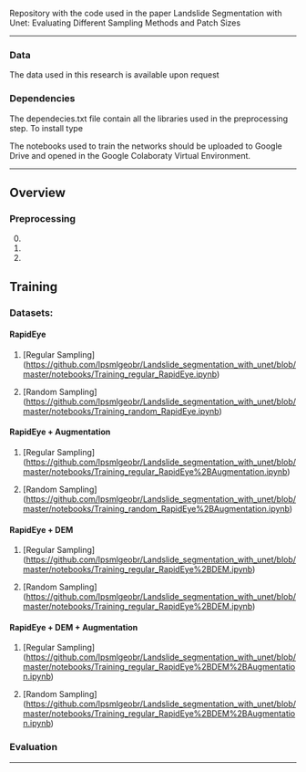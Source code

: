  Repository with the code used in the paper Landslide Segmentation with Unet: Evaluating Different Sampling Methods and Patch Sizes


---

### Data

The data used in this research is available upon request  


### Dependencies

The dependecies.txt file contain all the libraries used in the preprocessing step. To install type 

The notebooks used to train the networks should be uploaded to Google Drive and opened in the Google Colaboraty Virtual Environment. 

---

## Overview

### Preprocessing

0.

1.

2.

## Training

### Datasets:

#### RapidEye

1. [Regular Sampling] (https://github.com/lpsmlgeobr/Landslide_segmentation_with_unet/blob/master/notebooks/Training_regular_RapidEye.ipynb)

2. [Random Sampling] (https://github.com/lpsmlgeobr/Landslide_segmentation_with_unet/blob/master/notebooks/Training_random_RapidEye.ipynb)


#### RapidEye + Augmentation

1. [Regular Sampling] (https://github.com/lpsmlgeobr/Landslide_segmentation_with_unet/blob/master/notebooks/Training_regular_RapidEye%2BAugmentation.ipynb)

2. [Random Sampling] (https://github.com/lpsmlgeobr/Landslide_segmentation_with_unet/blob/master/notebooks/Training_random_RapidEye%2BAugmentation.ipynb)


#### RapidEye + DEM

1. [Regular Sampling] (https://github.com/lpsmlgeobr/Landslide_segmentation_with_unet/blob/master/notebooks/Training_regular_RapidEye%2BDEM.ipynb)

2. [Random Sampling] (https://github.com/lpsmlgeobr/Landslide_segmentation_with_unet/blob/master/notebooks/Training_regular_RapidEye%2BDEM.ipynb)

#### RapidEye + DEM + Augmentation

1. [Regular Sampling] (https://github.com/lpsmlgeobr/Landslide_segmentation_with_unet/blob/master/notebooks/Training_regular_RapidEye%2BDEM%2BAugmentation.ipynb)

2. [Random Sampling] (https://github.com/lpsmlgeobr/Landslide_segmentation_with_unet/blob/master/notebooks/Training_regular_RapidEye%2BDEM%2BAugmentation.ipynb)









### Evaluation


---

###  




